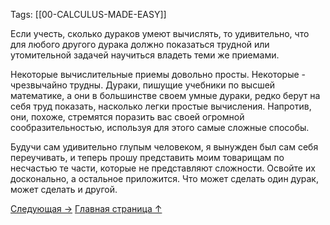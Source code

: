 Tags: [[00-CALCULUS-MADE-EASY]]

Если учесть, сколько дураков умеют вычислять, то удивительно, что для любого другого дурака должно показаться трудной или утомительной задачей научиться владеть теми же приемами.

Некоторые вычислительные приемы довольно просты. Некоторые - чрезвычайно трудны. Дураки, пишущие учебники по высшей математике, а они в большинстве своем умные дураки, редко берут на себя труд показать, насколько легки простые вычисления. Напротив, они, похоже, стремятся поразить вас своей огромной сообразительностью, используя для этого самые сложные способы.

Будучи сам удивительно глупым человеком, я вынужден был сам себя переучивать, и теперь прошу представить моим товарищам по несчастью те части, которые не представляют сложности. Освойте их досконально, а остальное приложится. Что может сделать один дурак, может сделать и другой.

[Следующая →](./1-chapter.md)
[Главная страница ↑](00-CALCULUS-MADE-EASY.md)